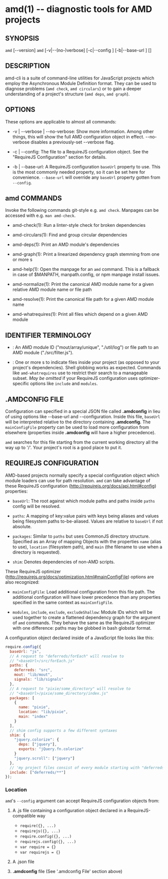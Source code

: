 amd(1) -- diagnostic tools for AMD projects
===========================================


SYNOPSIS
--------

`amd` [--version]
`amd` <command> [-v|--(no-)verbose] [-c|--config <path>] [-b|--base-url <url>]
      [<args>]


DESCRIPTION
-----------

amd-cli is a suite of command-line utilities for JavaScript projects which
employ the Asynchronous Module Definition format. They can be used to diagnose
problems (`amd check`, `amd circulars`) or to gain a deeper understanding of a
project's structure (`amd deps`, `amd graph`).


OPTIONS
-------

These options are applicable to almost all commands:

* -v | --verbose | --no-verbose:
  Show more information. Among other things, this will show the full AMD
  configuration object in effect. --no-verbose disables a previously-set
  --verbose flag.

* -c | --config:
  The file <path> to a RequireJS configuration object. See the "RequireJS
  Configuration" section for details.

* -b | --base-url:
  A RequireJS configuration `baseUrl` property to use. This is the most
  commonly needed property, so it can be set here for convenience. `--base-url`
  will override any `baseUrl` property gotten from `--config`.


amd COMMANDS
------------

Invoke the following commands git-style e.g. `amd check`. Manpages can be
accessed with e.g. `man amd-check`.

* amd-check(1):
  Run a linter-style check for broken dependencies

* amd-circulars(1):
  Find and group circular dependencies

* amd-deps(1):
  Print an AMD module's dependencies

* amd-graph(1):
  Print a linearized dependency graph stemming from one or more <module>s

* amd-help(1):
  Open the manpage for an `amd` command. This is a fallback in case of
  $MANPATH, manpath.config, or npm manpage install issues.

* amd-normalize(1):
  Print the canonical AMD module name for a given relative AMD module name or
  file path

* amd-resolve(1):
  Print the canonical file path for a given AMD module name

* amd-whatrequires(1):
  Print all files which depend on a given AMD module


IDENTIFIER TERMINOLOGY
----------------------

* <module>:
  An AMD module ID ("mout/array/unique", "./util/log") or file path to an AMD
  module ("./src/filter.js").

* <pool>:
  One or more <module>s to indicate files inside your project (as opposed to
  your project's dependencies). Shell globbing works as expected. Commands like
  `amd-whatrequires` use <pool> to restrict their search to a manageable
  subset. *May be omitted* if your RequireJS configuration uses
  optimizer-specific options like `include` and `modules`.


.AMDCONFIG FILE
---------------

Configuration can specified in a special JSON file called **.amdconfig** in
lieu of using options like --base-url and --configuration. Inside this file,
`baseUrl` will be interpreted relative to the directory containing
**.amdconfig**. The `mainConfigFile` property can be used to load more
configuration from elsewhere (properties inside **.amdconfig** will have a
higher precedence).

`amd` searches for this file starting from the current working directory all
the way up to '/'.  Your project's root is a good place to put it.


REQUIREJS CONFIGURATION
-----------------------

AMD-based projects normally specify a special configuration object which module
loaders can use for path resolution. `amd` can take advantage of these
RequireJS configuration (http://requirejs.org/docs/api.html#config) properties:

* `baseUrl`:
  The root against which module paths and paths inside `paths` config will be
  resolved.

* `paths`:
  A mapping of key:value pairs with keys being aliases and values being
  filesystem paths to-be-aliased. Values are relative to `baseUrl` if not
  absolute.

* `packages`:
  Similar to `paths` but uses CommonJS directory structure. Specified as an
  Array of mapping Objects with the properties `name` (alias to use),
  `location` (filesystem path), and `main` (the filename to use when a
  directory is requested).

* `shim`:
  Denotes dependencies of non-AMD scripts.

These RequireJS optimizer
(http://requirejs.org/docs/optimization.html#mainConfigFile) options are also
recognized:

* `mainConfigFile`:
  Load additional configuration from this file path. The additional
  configuration will have lower precedence than any properties specified in the
  same context as `mainConfigFile`.

* `modules`, `include`, `exclude`, `excludeShallow`:
  Module IDs which will be used together to create a flattened dependency graph
  for the <pool> argument of `amd` commands. They behave the same as the
  RequireJS optimizer with one difference: paths may be globbed in bash
  globstar format.

A configuration object declared inside of a JavaScript file looks like this:

```js
require.config({
  baseUrl: "js",
  // A request to "deferreds/forEach" will resolve to
  // "<baseUrl>/src/forEach.js"
  paths: {
    deferreds: "src",
    mout: "lib/mout",
    signals: "lib/signals"
  },
  // A request to "pixie/some_directory" will resolve to
  // "<baseUrl>/pixie/some_directory/index.js"
  packages: [
    {
      name: "pixie",
      location: "lib/pixie",
      main: "index"
    }
  ],
  // shim config supports a few different syntaxes
  shim: {
    "jquery.colorize": {
      deps: ["jquery"],
      exports: "jQuery.fn.colorize"
    }
    "jquery.scroll": ["jquery"]
  },
  // 'my project files consist of every module starting with "deferreds/"'
  include: ["deferreds/**"]
});
```

### Location

`amd`'s `--config` argument can accept RequireJS configuration objects
from:

1. A .js file containing a configuration object declared in a
   RequireJS-compatible way

    - `require({}, ...)`
    - `requirejs({}, ...)`
    - `require.config({}, ...)`
    - `requirejs.config({}, ...)`
    - `var require = {}`
    - `var requirejs = {}`

2. A .json file

3. **.amdconfig** file (See '.amdconfig File' section above)
